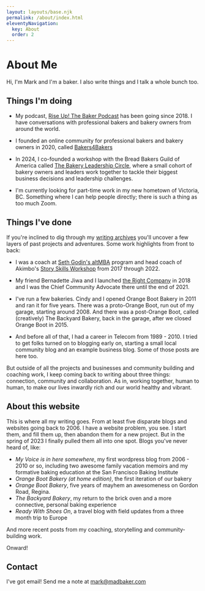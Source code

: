 ```yaml
---
layout: layouts/base.njk
permalink: /about/index.html
eleventyNavigation:
  key: About
  order: 2
---
```

# About Me

Hi, I'm Mark and I'm a baker.  I also write things and I talk a whole bunch too.

## Things I'm doing

- My podcast, [Rise Up! The Baker Podcast](http://riseuppod.com) has been going since 2018.  I have conversations with professional bakers and bakery owners from around the world.

- I founded an online community for professional bakers and bakery owners in 2020, called [Bakers4Bakers](https://bakers4bakers.org)

- In 2024, I co-founded a workshop  with the Bread Bakers Guild of America called [The Bakery Leadership Circle](https://bbga.org/bakery-leadership-circle), where a small cohort of bakery owners and leaders work together to tackle their biggest business decisions and leadership challenges.

- I'm currently looking for part-time work in my new hometown of Victoria, BC.  Something where I can help people directly; there is such a thing as too much Zoom.
  
## Things I've done

If you're inclined to dig through my [writing archives](/writing/) you'll uncover a few layers of past projects and adventures.  Some work highlights from front to back:

- I was a coach at [Seth Godin's altMBA](https://altmba.com) program and head coach of Akimbo's [Story Skills Workshop](https://storyrepublic.com/#workshop) from 2017 through 2022.
  
- My friend Bernadette Jiwa and I launched [the Right Company](https://therightcompany.co) in 2018 and I was the Chief Community Advocate there until the end of 2021.
  
- I've run a few bakeries.  Cindy and I opened Orange Boot Bakery in 2011 and ran it for five years.  There was a proto-Orange Boot, run out of my garage, starting around 2008. And there was a post-Orange Boot, called (creatively) The Backyard Bakery, back in the garage, after we closed Orange Boot in 2015.
  
- And before all of that, I had a career in Telecom from 1989 - 2010.   I tried to get folks turned on to blogging early on, starting a small local community blog and an example business blog.  Some of those posts are here too.

But outside of all the projects and businesses and community building and coaching work, I keep coming back to writing about three things: connection, community and collaboration.  As in, working together, human to human, to make our lives inwardly rich and our world healthy and vibrant.  

## About this website

This is where all my writing goes.  From at least five disparate blogs and websites going back to 2006.  I have a website problem, you see.  I start them, and fill them up, then abandon them for a new project.  But in the spring of 2023 I finally pulled them all into one spot. Blogs you've never heard of, like:

- _My Voice is in here somewhere_, my first wordpress blog from 2006 - 2010 or so, including two awesome family vacation memoirs and my formative baking education at the San Francisco Baking Institute
- _Orange Boot Bakery (at home edition)_, the first iteration of our bakery
- _Orange Boot Bakery_, five years of mayhem an awesomeness on Gordon Road, Regina.
- _The Backyard Bakery_, my return to the brick oven and a more connective, personal baking experience
- _Ready With Shoes On_, a travel blog with field updates from a three month trip to Europe

And more recent posts from my coaching, storytelling and community-building work.

Onward!

## Contact

I've got email!  Send me a note at mark@madbaker.com 



